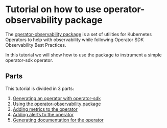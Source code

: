 # Tutorial on how to use operator-observability package

The
[operator-observability package](https://github.com/machadovilaca/operator-observability)
is a set of utilities for Kubernetes Operators to help with observability while
following Operator SDK Observability Best Practices.

In this tutorial we will show how to use the package to instrument a simple
operator-sdk operator.

## Parts

This tutorial is divided in 3 parts:

1. [Generating an operator with operator-sdk](01-operator-sdk/README.md)
2. [Using the operator-observability package](02-operator-observability-package/README.md)
3. [Adding metrics to the operator](03-metrics/README.md)
4. [Adding alerts to the operator](04-alerts/README.md)
5. [Generating documentation for the operator](05-documentation/README.md)
